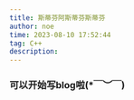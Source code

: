```yaml
---
title: 斯蒂芬阿斯蒂芬斯蒂芬
author: noe
time: 2023-08-10 17:52:44
tag: C++
description:
---
```



### 可以开始写blog啦(*￣︶￣)